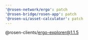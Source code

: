 ```yaml
---
'@rosen-network/ergo': patch
'@rosen-bridge/rosen-app': patch
'@rosen-ui/asset-calculator': patch
---
```


@rosen-clients/ergo-explorer@1.1.5
